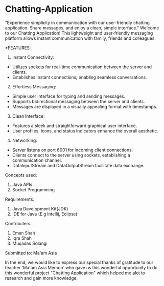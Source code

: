 # Chatting-Application
"Experience simplicity in communication with our user-friendly chatting application. Share messages, and enjoy a clean, simple interface."
Welcome to our Chatting Application! This lightweight and user-friendly messaging platform allows instant communication with family, friends and colleagues.

*FEATURES:
1. Instant Connectivity:
- Utilizes sockets for real-time communication between the server and clients.
- Establishes instant connections, enabling seamless conversations.

2. Effortless Messaging:
- Simple user interface for typing and sending messages.
- Supports bidirectional messaging between the server and clients.
- Messages are displayed in a visually appealing format with timestamps.

3. Clean Interface:
- Features a sleek and straightforward graphical user interface.
- User profiles, icons, and status indicators enhance the overall aesthetic.

4. Networking:
- Server listens on port 6001 for incoming client connections.
- Clients connect to the server using sockets, establishing a communication channel.
- DataInputStream and DataOutputStream facilitate data exchange.

Concepts used:
1. Java APIs
2. Socket Programming

Requirements:
1. Java Development Kit(JDK)
2. IDE for Java (E.g Intellij, Eclipse)
   

Contributers:
1. Eman Shah
2. Iqra Shah
3. Muqadas Solangi

 Submitted to:
 Ma'am Asia

In the end, we would like to express our special thanks of gratitude to our teacher 'Ma'am Asia Memon' who gave us this wonderful opportunity to do this wonderful project "Chatting Application" which helped me alot to research and gain more knowledge.   
